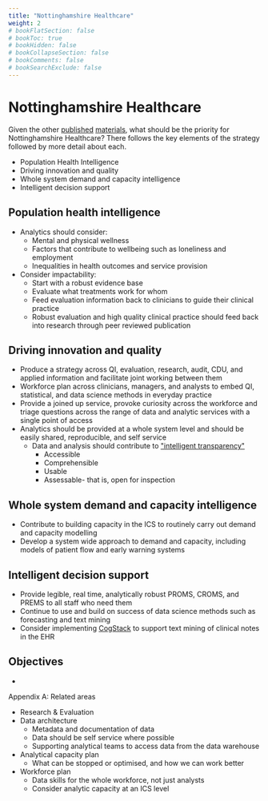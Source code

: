 ```yaml
---
title: "Nottinghamshire Healthcare"
weight: 2
# bookFlatSection: false
# bookToc: true
# bookHidden: false
# bookCollapseSection: false
# bookComments: false
# bookSearchExclude: false
---
```


# Nottinghamshire Healthcare

Given the other [published](https://www.nhsx.nhs.uk/key-tools-and-info/data-saves-lives/) [materials](https://democracy.kent.gov.uk/documents/s96055/Analytics%20-App1.pdf), what should be the priority for Nottinghamshire Healthcare? There follows the key elements of the strategy followed by more detail about each.

* Population Health Intelligence
* Driving innovation and quality
* Whole system demand and capacity intelligence
* Intelligent decision support

## Population health intelligence

* Analytics should consider:
    * Mental and physical wellness
    * Factors that contribute to wellbeing such as loneliness and employment
    * Inequalities in health outcomes and service provision
* Consider impactability:
    * Start with a robust evidence base
    * Evaluate what treatments work for whom
    * Feed evaluation information back to clinicians to guide their clinical practice
    * Robust evaluation and high quality clinical practice should feed back into research through peer reviewed publication

## Driving innovation and quality

* Produce a strategy across QI, evaluation, research, audit, CDU, and applied information and facilitate joint working between them
* Workforce plan across clinicians, managers, and analysts to embed QI, statistical, and data science methods in everyday practice
* Provide a joined up service, provoke curiosity across the workforce and triage questions across the range of data and analytic services with a single point of access
* Analytics should be provided at a whole system level and should be easily shared, reproducible, and self service
    * Data and analysis should contribute to ["intelligent transparency"](https://blog.ons.gov.uk/2019/03/08/statisticians-may-have-a-bit-of-an-image-problem-but-their-code-of-practice-is-full-of-good-sense/)
        * Accessible
        * Comprehensible
        * Usable
        * Assessable- that is, open for inspection

## Whole system demand and capacity intelligence

* Contribute to building capacity in the ICS to routinely carry out demand and capacity modelling
* Develop a system wide approach to demand and capacity, including models of patient flow and early warning systems

## Intelligent decision support

* Provide legible, real time, analytically robust PROMS, CROMS, and PREMS to all staff who need them
* Continue to use and build on success of data science methods such as forecasting and text mining
* Consider implementing [CogStack](https://cogstack.org/) to support text mining of clinical notes in the EHR

## Objectives

* 

Appendix A: Related areas

* Research & Evaluation
* Data architecture
    * Metadata and documentation of data
    * Data should be self service where possible
    * Supporting analytical teams to access data from the data warehouse
* Analytical capacity plan
    * What can be stopped or optimised, and how we can work better
* Workforce plan
    * Data skills for the whole workforce, not just analysts
    * Consider analytic capacity at an ICS level
